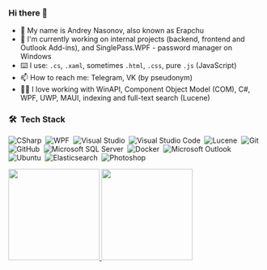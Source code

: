 ### Hi there 👋

- 🧀 My name is Andrey Nasonov, also known as Erapchu
- 🔭 I'm currently working on internal projects (backend, frontend and Outlook Add-ins), and SinglePass.WPF - password manager on Windows
- ⌨️ I use: `.cs`, `.xaml`, sometimes `.html`, `.css`, pure `.js` (JavaScript)
- 📫 How to reach me: Telegram, VK (by pseudonym)
- 👨‍💻 I love working with WinAPI, Component Object Model (COM), C#, WPF, UWP, MAUI, indexing and full-text search (Lucene)

### 🛠 &nbsp;Tech Stack

![CSharp](https://img.shields.io/badge/-C%23-05122A?style=flat&logo=csharp)&nbsp;
![WPF](https://img.shields.io/badge/-WPF-05122A?style=flat&logo=dotnet)&nbsp;
![Visual Studio](https://img.shields.io/badge/-Visual%20Studio-05122A?style=flat&logo=visual-studio&logoColor=6c32b0)&nbsp;
![Visual Studio Code](https://img.shields.io/badge/-Visual%20Studio%20Code-05122A?style=flat&logo=visual-studio-code&logoColor=007ACC)&nbsp;
![Lucene](https://img.shields.io/badge/-Lucene-05122A?style=flat&logo=apache)&nbsp;
![Git](https://img.shields.io/badge/-Git-05122A?style=flat&logo=git)&nbsp;
![GitHub](https://img.shields.io/badge/-GitHub-05122A?style=flat&logo=github)&nbsp;
![Microsoft SQL Server](https://img.shields.io/badge/-SQL%20Server-05122A?style=flat&logo=microsoftsqlserver)&nbsp;
![Docker](https://img.shields.io/badge/-Docker-05122A?style=flat&logo=docker&logoColor=2496ED)&nbsp;
![Microsoft Outlook](https://img.shields.io/badge/-Microsoft%20Outlook-05122A?style=flat&logo=microsoftoutlook&logoColor=0078D4)&nbsp;
![Ubuntu](https://img.shields.io/badge/-Ubuntu-05122A?style=flat&logo=ubuntu&logoColor=E95420)&nbsp;
![Elasticsearch](https://img.shields.io/badge/-Elasticsearch-05122A?style=flat&logo=elasticsearch)&nbsp;
![Photoshop](https://img.shields.io/badge/-Photoshop-05122A?style=flat&logo=adobe-photoshop)&nbsp;

<p>
<a href="https://github.com/Erapchu">
  <img height="180em" src="https://github-readme-stats-eight-theta.vercel.app/api?username=Erapchu&show_icons=true&theme=radical&count_private=true"/>
  <img height="180em" src="https://github-readme-stats-eight-theta.vercel.app/api/top-langs/?username=Erapchu&layout=compact&langs_count=8&theme=radical"/>
</a>
</p>

<!--
**Erapchu/Erapchu** is a ✨ _special_ ✨ repository because its `README.md` (this file) appears on your GitHub profile.

Here are some ideas to get you started:

- 🔭 I’m currently working on ...
- 🌱 I’m currently learning ...
- 👯 I’m looking to collaborate on ...
- 🤔 I’m looking for help with ...
- 💬 Ask me about ...
- 📫 How to reach me: ...
- 😄 Pronouns: ...
- ⚡ Fun fact: ...
-->
